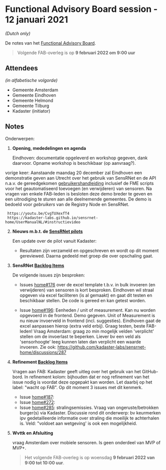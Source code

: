 # Functional Advisory Board session - 12 januari 2021

_(Dutch only)_

De notes van het [Functional Advisory Board](../FAB.md).

> Volgende FAB-overleg is op **9 februari 2022 om 9:00 uur**

## Attendees

_(in alfabetische volgorde)_

- Gemeente Amsterdam
- Gemeente Eindhoven
- Gemeente Helmond
- Gemeente Tilburg
- Kadaster (initiator)

## Notes

Onderwerpen:

1. **Opening, mededelingen en agenda**
   
     Eindhoven: documentatie opgeleverd en workshop gegeven, dank daarvoor. Opname workshop is beschikbaar (op aanvraag?).

vorige keer:          Aanstaande maandag 20 december zal Eindhoven een demonstratie geven aan Utrecht over het gebruik van SensRNet en de API n.a.v. de gereedgekomen [gebruikershandleiding](https://kadaster-labs.github.io/sensrnet-home/UserManualNL/) inclusief de FME scripts voor het geautomatiseerd toevoegen (en verwijderen) van sensoren.
       Na vragen van enkele FAB-leden is besloten deze demo breder te geven en een uitnodiging te sturen aan alle deelnemende gemeentes.
       De demo is bedoeld voor _gebruikers_ van de Registry Node en SensRNet.


     https://youtu.be/CvgTUXexfT4
     https://kadaster-labs.github.io/sensrnet-home/UserManualNL/#instructievideo
     
          
2. **Nieuws m.b.t. de [SensRNet pilots](https://kadaster-labs.github.io/sensrnet-home/Pilots/)**

     Een update over de pilot vanuit Kadaster:
     
     - Resultaten zijn verzameld en opgeschreven en wordt op dit moment gereviewed. Daarna gedeeld met groep die over opschaling gaat.

3. **SensRNet [Backlog Items](https://github.com/orgs/kadaster-labs/projects/1)**
     
     De volgende issues zijn besproken:

     - Issues [home#176](https://github.com/kadaster-labs/sensrnet-home/issues/176) over de excel template t.b.v. in bulk invoeren (en verwijderen) van sensoren is kort besproken.
       Eindhoven wil straal opgeven via excel faciliteren (is al gemaakt) en gaat dit testen en beschikbaar stellen.
       De code is gereed en kan getest worden.
     
     - Issue [home#196](https://github.com/kadaster-labs/sensrnet-home/issues/196): Eenheden / unit of measurement.
       Kan nu worden opgevoerd in de frontend. Demo gegeven. Unit of Measurement is nu nieuw invoerveld in frontend (incl. suggesties).
       Eindhoven gaat de excel aanpassen hierop (extra veld erbij).
       Graag testen, beste FAB-leden!
       Vraag Amsterdam: graag zo min mogelijk velden 'verplicht' stellen om de invoerlast te beperken. Liever bv een veld als 'sensorhoogte' leeg kunnen laten dan verplicht een waarde invoeren.
       Zie ook: https://github.com/kadaster-labs/sensrnet-home/discussions/287
     
4. **Refinement [Backlog Items](https://github.com/orgs/kadaster-labs/projects/1)**
     
     Vragen aan FAB:
     Kadaster geeft uitleg over het gebruik van het GitHub-bord.
     In refinement kolom: bijhouden dat er nog refinement van het issue nodig is voordat deze opgepakt kan worden.
     Let daarbij op het label: "wacht op FAB". Op dit moment 3 issues met dit kenmerk.
     
     - Issue [home#187](https://github.com/kadaster-labs/sensrnet-home/issues/187): 
     - Issue [home#272](https://github.com/kadaster-labs/sensrnet-home/issues/272): 
     - Issue [home#285](https://github.com/kadaster-labs/sensrnet-home/issues/285): stralingsemissies. Vraag van ongeruste/betrokken burger(s) via Kadaster.
     Discussie rond dit onderwerp: bv keurmerken ipv gedetailleerde informatie over straling die moeilijk te achterhalen is. Veld: "voldoet aan wetgeving' is ook een mogelijkheid.
     
5. **Wvttk en Afsluiting**

     vraag Amsterdam over mobiele sensoren. Is geen onderdeel van MVP of MVP+.
     
     > Het volgende FAB-overleg is op woensdag **9 februari 2022 van 9:00 tot 10:00 uur**.
